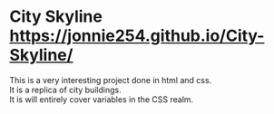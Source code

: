 ﻿# City Skyline<br> https://jonnie254.github.io/City-Skyline/
This is a very interesting project done in html and css.<br>
It is a replica of city buildings.<br>
It is will entirely cover variables in the CSS realm.<br>
